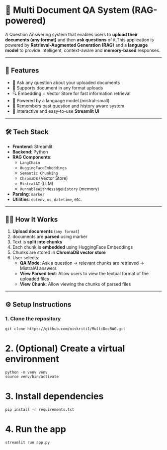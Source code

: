 # 📄 Multi Document QA System (RAG-powered)

A Question Answering system that enables users to **upload their documents (any format)** and then **ask questions** of it.This application is powered by **Retrieval-Augmented Generation (RAG)** and a **language model** to provide intelligent, context-aware and **memory-based** responses.

---

## 🚀 Features

- 🧠 Ask any question about your uploaded documents
- 📄 Supports document in any format uploads
- 🔍 Embedding + Vector Store for fast information retrieval
- 🤖 Powered by a language model (mistral-small)
- 🧠 Remembers past question and history aware system
- 💬 Interactive and easy-to-use **Streamlit UI**

---

## 🛠️ Tech Stack

- **Frontend**: Streamlit
- **Backend**: Python
- **RAG Components**:
  - `LangChain`
  - `HuggingFaceEmbeddings`
  - `Semantic Chunking`
  - `ChromaDB` (Vector Store)
  - `MistralAI` (LLM)
  - `RunnableWithMessageHistory` (memory)
- **Parsing**: `marker`
- **Utilities**: `dotenv`, `os`, `datetime`, etc.

---

## 🧑‍💻 How It Works

1. **Upload documents** (`any format`)
2. documents are **parsed** using marker
3. Text is **split into chunks**
4. Each chunk is **embedded** using HuggingFace Embeddings
5. Chunks are stored in **ChromaDB vector store**
6. User selects:
   - **QA Mode**: Ask a question → relevant chunks are retrieved → MistralAI answers
   - **View Parsed text**: Allow users to view the textual format of the uploaded files
   - **View Chunk**: Allow viewing the chunks of parsed files

---

## ⚙️ Setup Instructions

### 1. Clone the repository

```
git clone https://github.com/niskriti1/MultiDocRAG.git
```

# 2. (Optional) Create a virtual environment

```
python -m venv venv
source venv/bin/activate
```

# 3. Install dependencies

```
pip install -r requirements.txt
```

# 4. Run the app

```
streamlit run app.py
```
